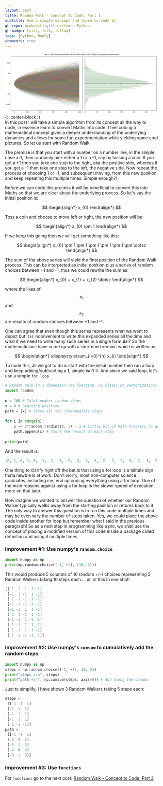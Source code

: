 ```yaml
---
layout: post
title: Random Walk - Concept to Code, Part 1
subtitle: Use a simple concept and learn to code it 
gh-repo: probabilityfilter/Learn-Python
gh-badge: [star, fork, follow]
tags: [Python, NumPy]
comments: true
---
```


![RandomWalk](/img/RandomWalk1/GaltonBoard.jpg "Galton Board"){: .center-block :}  
In this post I will take a simple algorithm from its concept all the way to code, in essence learn to convert Maths into code. I feel coding a mathematical concept gives a deeper understanding of the underlying dynamics and allows for some fun experimentation while yielding some cool pictures. So let us start with Random Walk.

The premise is that you start with a number on a number line, in the simple case a 0, then randomly pick either a 1 or a -1, say by tossing a coin. If you get a +1 then you take one step to the right, aka the positive side, whereas if you get a -1 then take one step to the left, the negative side. Now repeat the process of choosing 1 or -1, and subsequent moving, from this new position and keep repeating this multiple times. Simple enough?!

Before we can code this process it will be beneficial to convert this into Maths so that we are clear about the underlying process. So let's say the initial position is:

$$ \begin{align*} x_{0} \end{align*} $$

Toss a coin and choose to move left or right, the new position will be:

$$ \begin{align*} x_{0} \pm 1 \end{align*} $$

If we keep this going then we will get something like this:  

$$ \begin{align*} x_{0} \pm 1 \pm 1 \pm 1 \pm 1 \pm 1 \pm \dotsc \end{align*} $$

The sum of the above series will yield the final position of the Random Walk process. This can be interpreted as initial position plus a series of random choices between +1 and -1, thus we could rewrite the sum as:

$$ \begin{align*} x_{0} + x_{1} + x_{2} \dotsc \end{align*} $$

where the likes of $$x_{1}$$ and $$x_{2}$$ are results of random choices between +1 and -1.

One can agree that even though this series represents what we want to depict but it is inconvenient to write this expanded series all the time and what if we need to write many such series in a single formula!? So the mathematicians have come up with a shortened version which is written as:  

$$ \begin{align*} \displaystyle\sum_{i=0}^{n} x_{i} \end{align*} $$

To code this, all we got to do is start with the initial number then run a loop and keep adding/subtracting a 1, simple isn't it. And since we said loop, let's use a simple `for loop`
```python
# Random Walk in 1 dimension (no function, no class, no vectorization)
import random

n = 100 # Total number random steps
x = 0 # Starting position
path = [x] # Store all the intermediate steps

for i in range(n):
    x += 2*random.randint(0, 1) - 1 # Little bit of Math trickery to get only +/-1 and ignore 0
    path.append(x) # Store the result of each step

print(path)
```

And the result is:
```python
[0, 1, 0, 1, 0, -1, -2, -3, -2, -3, -4, -3, -2, -1, -2, -3, -2, -1, -2, -3, -2, -1, 0, -1, -2, -1, 0, 1, 0, 1, 2, 1, 2, 3, 4, 3, 4, 3, 4, 3, 2, 1, 2, 1, 2, 3, 4, 5, 4, 3, 2, 1, 2, 1, 2, 1, 0, 1, 2, 3, 4, 3, 2, 3, 2, 1, 2, 3, 4, 5, 4, 5, 4, 3, 4, 5, 6, 7, 8, 7, 8, 9, 10, 9, 10, 9, 10, 11, 12, 11, 12, 11, 12, 11, 12, 11, 10, 9, 10, 9, 10]
```

One thing to clarify right off the bat is that using a for loop is a telltale sign thata newbie is at work. Don't worry, most non-computer science graduates, including me, end up coding everything using a for loop. One of the main reasons against using a for loop is the slower speed of execution, more on that later.

Now imagine we wanted to answer the question of whether our Random Walker typically walks away from the starting position or returns back to it. The only way to answer this question is to run this code multiple times and may be even vary the number of steps taken. Yes, we could place the above code inside another for loop but remember what I said in the previous paragraph! So as a next step in programming like a pro, we shall use the concept of placing a modified version of this code inside a package called definition and using it multiple times.

### Improvement #1: Use numpy's `random.choice`
```python
import numpy as np
print(np.random.choice([-1, +1], (10, 5)))
```

This would produce 5 columns of 10 random +/-1 choices representing 5 Random Walkers taking 10 steps each.... all of this in one shot!
```python
[[ 1  1  1  1 -1]
 [-1  1 -1  1 -1]
 [ 1 -1 -1 -1 -1]
 [-1 -1 -1 -1 -1]
 [-1 -1  1  1 -1]
 [ 1  1 -1 -1 -1]
 [-1 -1  1 -1  1]
 [ 1  1 -1  1 -1]
 [ 1 -1  1  1 -1]
 [ 1  1 -1 -1  1]]
```

### Improvement #2: Use numpy's `cumsum` to cumulatively add the random steps
```python
import numpy as np
steps = np.random.choice([-1, +1], (5, 3))
print("steps =\n", steps)
print("path =\n", np.cumsum(steps, axis=0)) # Add along the column
```

Just to simplify, I have shown 3 Random Walkers taking 5 steps each:
```python
steps =
 [[-1 -1  1]
 [-1 -1  1]
 [-1  1  1]
 [-1  1  1]
 [ 1 -1 -1]]
path =
 [[-1 -1  1]
 [-2 -2  2]
 [-3 -1  3]
 [-4  0  4]
 [-3 -1  3]]
```

### Improvement #3: Use `functions`
For `functions` go to the next post: [Random Walk - Concept to Code: Part 2](https://probabilityfilter.github.io/2000-04-28-RandomWalk2/)
